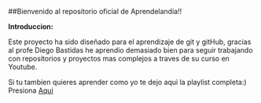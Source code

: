 ##Bienvenido al repositorio oficial de Aprendelandia!!

**Introduccion:**

Este proyecto ha sido diseñado para el aprendizaje de git y gitHub, gracias al profe Diego Bastidas he aprendio demasiado bien para seguir trabajando con repositorios y proyectos mas complejos a traves de su curso en Youtube.

Si tu tambien quieres aprender como yo te dejo  aqui la playlist completa:) 
Presiona [Aqui](https://youtube.com/playlist?list=PLDbrnXa6SAzUyitkL4zcnWO07HxG0BvmS&si=a3Uhtf1YV8hkn9lQ "Aqui")